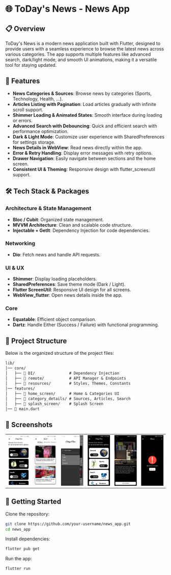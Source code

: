 # 🌐 ToDay's News - News App

## 📋 Overview
ToDay's News is a modern news application built with Flutter, designed to provide users with a seamless experience to browse the latest news across various categories. The app supports multiple features like advanced search, dark/light mode, and smooth UI animations, making it a versatile tool for staying updated.

## 🚀 Features
-  **News Categories & Sources**: Browse news by categories (Sports, Technology, Health, …).
-  **Articles Listing with Pagination**: Load articles gradually with infinite scroll support.
-  **Shimmer Loading & Animated States**: Smooth interface during loading or errors.
-  **Advanced Search with Debouncing**: Quick and efficient search with performance optimization.
-  **Dark & Light Mode**: Customize user experience with SharedPreferences for settings storage.
-  **News Details in WebView**: Read news directly within the app.
-  **Error & Retry Handling**: Display error messages with retry options.
-  **Drawer Navigation**: Easily navigate between sections and the home screen.
-  **Consistent UI & Theming**: Responsive design with flutter_screenutil support.

## 🛠 Tech Stack & Packages

### Architecture & State Management
-  **Bloc / Cubit**: Organized state management.
-  **MVVM Architecture**: Clean and scalable code structure.
-  **Injectable + GetIt**: Dependency Injection for code dependencies.

### Networking
-  **Dio**: Fetch news and handle API requests.

### UI & UX
-  **Shimmer**: Display loading placeholders.
-  **SharedPreferences**: Save theme mode (Dark / Light).
-  **Flutter ScreenUtil**: Responsive UI design for all screens.
-  **WebView_flutter**: Open news details inside the app.

### Core
-  **Equatable**: Efficient object comparison.
-  **Dartz**: Handle Either (Success / Failure) with functional programming.

## 📂 Project Structure
Below is the organized structure of the project files:

```plaintext
lib/
│── core/
│   ├── 📁 DI/               # Dependency Injection
│   ├── 📁 remote/           # API Manager & Endpoints
│   ├── 📁 resources/        # Styles, Themes, Constants
│── features/
│   ├── 📁 home_screen/      # Home & Categories UI
│   ├── 📁 category_details/ # Sources, Articles, Search
│   ├── 📁 splash_screen/    # Splash Screen
│── 📄 main.dart

```

## 📸 Screenshots

<table>
  <tr>
    <td><img src="assets/images/screen_shot1.jpg" width="150"></td>
    <td><img src="assets/images/screen_shot2.jpg" width="150"></td>
    <td><img src="assets/images/screen_shot3.jpg" width="150"></td>
    <td><img src="assets/images/screen_shot4.jpg" width="150"></td>
    <td><img src="assets/images/screen_shot5.jpg" width="150"></td>
    <td><img src="assets/images/screen_shot6.jpg" width="150"></td>
  </tr>
</table>

## 🏁 Getting Started
Clone the repository:
```bash
git clone https://github.com/your-username/news_app.git
cd news_app
```
Install dependencies:
```bash
flutter pub get
```
Run the app:
```bash
flutter run
```
